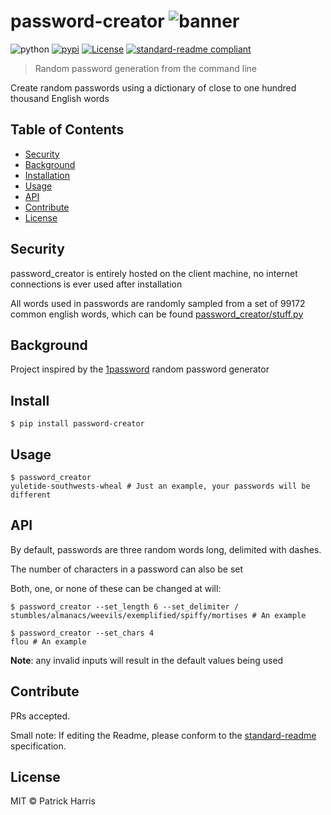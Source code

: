 # password-creator ![banner](https://github.com/patrickleweryharris/password_creator/blob/master/img/logo.png)


![python](https://img.shields.io/badge/python-3-blue.svg?style=flat-square)
[![pypi](https://img.shields.io/badge/pypi-v1.0.0-blue.svg?style=flat-square)](https://pypi.python.org/pypi/anagram-solver) [![License](https://img.shields.io/badge/license-MIT-blue.svg?style=flat-square)](https://github.com/patrickleweryharris/anagram-solver/blob/master/LICENSE) [![standard-readme compliant](https://img.shields.io/badge/standard--readme-OK-green.svg?style=flat-square)](https://github.com/RichardLitt/standard-readme)


> Random password generation from the command line

Create random passwords using a dictionary of close to one hundred thousand English words

## Table of Contents

- [Security](#security)
- [Background](#background)
- [Installation](#installation)
- [Usage](#usage)
- [API](#api)
- [Contribute](#contribute)
- [License](#license)

## Security

password_creator is entirely hosted on the client machine, no internet connections is ever used after installation

All words used in passwords are randomly sampled from a set of 99172 common english words, which can be found [password_creator/stuff.py](https://github.com/patrickleweryharris/password_creator/blob/master/password_creator/stuff.py)

## Background

Project inspired by the [1password](https://github.com/AgileBits) random password generator

## Install

```shell
$ pip install password-creator
```

## Usage

```shell
$ password_creator
yuletide-southwests-wheal # Just an example, your passwords will be different
```

## API
By default, passwords are three random words long, delimited with dashes.

The number of characters in a password can also be set

Both, one, or none of these can be changed at will:

```shell
$ password_creator --set_length 6 --set_delimiter /
stumbles/almanacs/weevils/exemplified/spiffy/mortises # An example
```

```shell
$ password_creator --set_chars 4
flou # An example
```
**Note**: any invalid inputs will result in the default values being used
## Contribute

PRs accepted.

Small note: If editing the Readme, please conform to the [standard-readme](https://github.com/RichardLitt/standard-readme) specification.

## License

MIT © Patrick Harris
